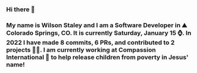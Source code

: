 ### Hi there 👋

### My name is Wilson Staley and I am a Software Developer in ⛰ Colorado Springs, CO.  It is currently Saturday, January 15 ⌚. In 2022 I have made 8 commits, 6 PRs, and contributed to 2 projects 👨‍💻. I am currently working at Compassion International 🏢 to help release children from poverty in Jesus' name!